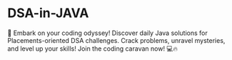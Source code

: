 # DSA-in-JAVA
🚀 Embark on your coding odyssey! Discover daily Java solutions for Placements-oriented DSA challenges. Crack problems, unravel mysteries, and level up your skills! Join the coding caravan now! 💻🔥
